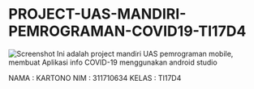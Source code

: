 # PROJECT-UAS-MANDIRI-PEMROGRAMAN-COVID19-TI17D4

![Screenshot](readmecover.png)
Ini adalah project mandiri UAS pemrograman mobile, membuat Aplikasi info COVID-19 menggunakan android studio

NAMA	: KARTONO
NIM	: 311710634
KELAS	: TI17D4

